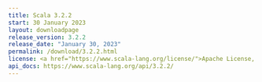 ```yaml
---
title: Scala 3.2.2
start: 30 January 2023
layout: downloadpage
release_version: 3.2.2
release_date: "January 30, 2023"
permalink: /download/3.2.2.html
license: <a href="https://www.scala-lang.org/license/">Apache License, Version 2.0</a>
api_docs: https://www.scala-lang.org/api/3.2.2/
---
```

